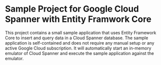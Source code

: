 ﻿# Sample Project for Google Cloud Spanner with Entity Framwork Core

This project contains a small sample application that uses Entity Framework Core to insert and query data in a Cloud Spanner database.
The sample application is self-contained and does not require any manual setup or any active Google Cloud subscription. It will automatically
start an in-memory emulator of Cloud Spanner and execute the sample application against the emulator.
